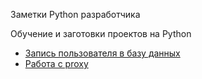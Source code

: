 Заметки Python разработчика

Обучение и заготовки проектов на Python

- [Запись пользователя в базу данных](peewee/Проекты/Запись_пользователей_которые_запустили_бота.py)
- [Работа с proxy](Работа_с_proxy/Работа_с_proxy.py)